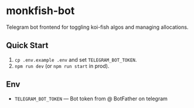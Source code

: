 # monkfish-bot

Telegram bot frontend for toggling koi-fish algos and managing allocations.

## Quick Start
1. `cp .env.example .env` and set `TELEGRAM_BOT_TOKEN`.
2. `npm run dev` (or `npm run start` in prod).

## Env
- `TELEGRAM_BOT_TOKEN` — Bot token from @ BotFather on telegram


